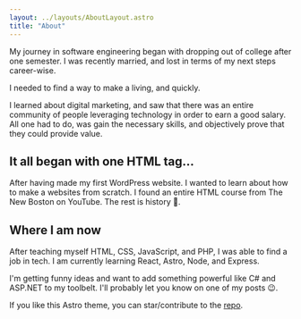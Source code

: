 ```yaml
---
layout: ../layouts/AboutLayout.astro
title: "About"
---
```


My journey in software engineering began with dropping out of college after one semester. I was recently married, and lost in terms of my next steps career-wise.

I needed to find a way to make a living, and quickly.

I learned about digital marketing, and saw that there was an entire community of people leveraging technology in order to earn a good salary. All one had to do, was gain the necessary skills, and objectively prove that they could provide value.

## It all began with one HTML tag...

After having made my first WordPress website. I wanted to learn about how to make a websites from scratch. I found an entire HTML course from The New Boston on YouTube. The rest is history 🥰.

## Where I am now

After teaching myself HTML, CSS, JavaScript, and PHP, I was able to find a job in tech. I am currently learning React, Astro, Node, and Express.

I'm getting funny ideas and want to add something powerful like C# and ASP.NET to my toolbelt. I'll probably let you know on one of my posts 😉.

If you like this Astro theme, you can star/contribute to the [repo](https://github.com/satnaing/astro-paper).
